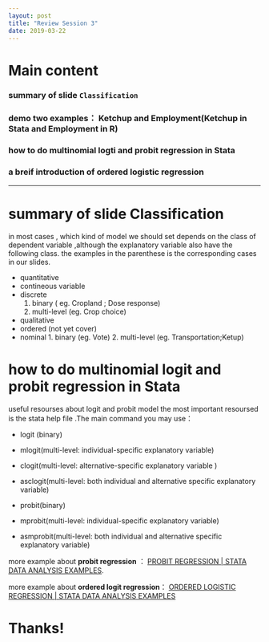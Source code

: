 ```yaml
---
layout: post
title: "Review Session 3"
date: 2019-03-22
---
```


# Main content

### summary of slide `Classification`

### demo two examples： Ketchup and Employment(Ketchup in Stata and Employment in R)

### how to do multinomial logti and probit regression in Stata


### a breif introduction of ordered logistic regression
---------------------------------------------------

# summary of slide **Classification**

in most cases , which kind of model we should set depends on the class of dependent variable ,although the explanatory variable also have the following class. the examples in the parenthese is the corresponding cases in our slides.

-   quantitative
 -   contineous variable
 -   discrete
     1.  binary ( eg. Cropland ; Dose response)
     2.  multi-level (eg. Crop choice)
-   qualitative
  -   ordered (not yet cover)
  -   nominal
     1.  binary (eg. Vote)
     2.  multi-level (eg. Transportation;Ketup)

# how to do multinomial logit and probit regression in Stata
useful resourses about logit and probit model the most important resoursed is the stata help file .The main command you may use：
-   logit (binary)
-   mlogit(multi-level: individual-specific explanatory variable)
-   clogit(multi-level: alternative-specific explanatory variable )
-   asclogit(multi-level: both individual and alternative specific explanatory variable)

-   probit(binary)
-   mprobit(multi-level: individual-specific explanatory variable)
-   asmprobit(multi-level: both individual and alternative specific explanatory variable)

more example about **probit regression** ： [PROBIT REGRESSION | STATA DATA ANALYSIS EXAMPLES](https://stats.idre.ucla.edu/stata/dae/probit-regression/).

more example about **ordered logit regression**： [ORDERED LOGISTIC REGRESSION | STATA DATA ANALYSIS EXAMPLES](https://stats.idre.ucla.edu/stata/dae/ordered-logistic-regression/)

Thanks!
===========
